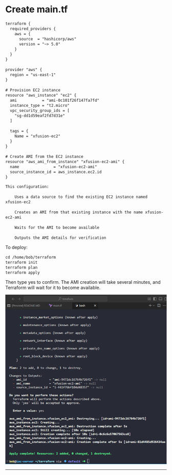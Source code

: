 # Create main.tf

```
terraform {
  required_providers {
    aws = {
      source  = "hashicorp/aws"
      version = "~> 5.0"
    }
  }
}

provider "aws" {
  region = "us-east-1"
}

# Provision EC2 instance
resource "aws_instance" "ec2" {
  ami           = "ami-0c101f26f147fa7fd"
  instance_type = "t2.micro"
  vpc_security_group_ids = [
    "sg-dd1d59eaf2fd7d31e"
  ]

  tags = {
    Name = "xfusion-ec2"
  }
}

# Create AMI from the EC2 instance
resource "aws_ami_from_instance" "xfusion-ec2-ami" {
  name               = "xfusion-ec2-ami"
  source_instance_id = aws_instance.ec2.id
}
```

```
This configuration:

    Uses a data source to find the existing EC2 instance named xfusion-ec2

    Creates an AMI from that existing instance with the name xfusion-ec2-ami

    Waits for the AMI to become available

    Outputs the AMI details for verification
```

To deploy:

```
cd /home/bob/terraform
terraform init
terraform plan
terraform apply
```


Then type yes to confirm. The AMI creation will take several minutes, and Terraform will wait for it to become available.

![alt text](image-2.png)

***
